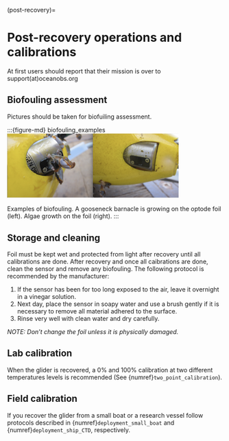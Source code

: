 (post-recovery)=
# Post-recovery operations and calibrations

At first users should report that their mission is over to support(at)oceanobs.org

## Biofouling assessment
Pictures should be taken for biofuiling assessment. 

:::{figure-md} biofouling_examples
<img src="/images/biofouling_combined_Mario_Mueller.png" alt="Examples of biofouling. " class="bg-primary mb-1" width="400px">

Examples of biofouling. A gooseneck barnacle is growing on the optode foil (left). Algae growth on the foil (right).
:::

## Storage and cleaning
Foil must be kept wet and protected from light after recovery until all calibrations are done. After recovery and once all caibrations are done, clean the sensor and remove any biofouling. The following protocol is recommended by the manufacturer:
1. If the sensor has been for too long exposed to the air, leave it overnight in a vinegar solution.
2. Next day, place the sensor in soapy water and use a brush gently if it is necessary to remove all material adhered to the surface.
3. Rinse very well with clean water and dry carefully. 

*NOTE: Don’t change the foil unless it is physically damaged.*

## Lab calibration
When the glider is recovered, a 0% and 100% calibration at two different temperatures levels is recommended (See {numref}`two_point_calibration`).

## Field calibration
If you recover the glider from a small boat or a research vessel follow protocols described in {numref}`deployment_small_boat` and {numref}`deployment_ship_CTD`, respectively.
